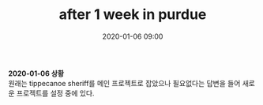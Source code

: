 ﻿---
title: "after 1 week in purdue"
date: 2020-01-06 09:00
categories: purdueProject
---

**2020-01-06 상황**  
원래는 tippecanoe sheriff를 메인 프로젝트로 잡았으나 필요없다는 답변을 들어 새로운 프로젝트를 설정 중에 있다.
